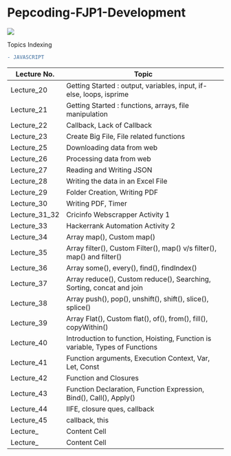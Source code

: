 # Pepcoding-FJP1-Development

  <img src="https://creativewebplanet.com/wp-content/uploads/2018/05/home-gif.gif">

Topics Indexing

```diff
- JAVASCRIPT
```


Lecture No.   | Topic
------------- | -------------
Lecture_20    | Getting Started : output, variables, input, if-else, loops, isprime
Lecture_21    | Getting Started : functions, arrays, file manipulation
Lecture_22    | Callback, Lack of Callback
Lecture_23    | Create Big File, File related functions
Lecture_25    | Downloading data from web
Lecture_26    | Processing data from web
Lecture_27    | Reading and Writing JSON
Lecture_28    | Writing the data in an Excel File
Lecture_29    | Folder Creation, Writing PDF
Lecture_30    | Writing PDF, Timer
Lecture_31_32 | Cricinfo Webscrapper Activity 1
Lecture_33    | Hackerrank Automation Activity 2
Lecture_34    | Array map(), Custom map()
Lecture_35    | Array filter(), Custom Filter(), map() v/s filter(), map() and filter()
Lecture_36    | Array some(), every(), find(), findIndex()
Lecture_37    | Array reduce(), Custom reduce(), Searching, Sorting, concat and join
Lecture_38    | Array push(), pop(), unshift(), shift(), slice(), splice()
Lecture_39    | Array Flat(), Custom flat(), of(), from(), fill(), copyWithin()
Lecture_40    | Introduction to function, Hoisting, Function is variable, Types of Functions 
Lecture_41    | Function arguments, Execution Context, Var, Let, Const
Lecture_42    | Function and Closures
Lecture_43    | Function Declaration, Function Expression, Bind(), Call(), Apply()
Lecture_44    | IIFE, closure ques, callback
Lecture_45    | callback, this
Lecture_      | Content Cell
Lecture_      | Content Cell
